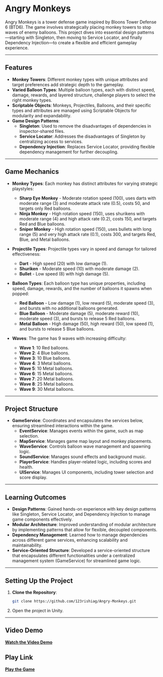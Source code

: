 # Angry Monkeys

Angry Monkeys is a tower defense game inspired by Bloons Tower Defense 6 (BTD6). The game involves strategically placing monkey towers to stop waves of enemy balloons. This project dives into essential design patterns—starting with Singleton, then moving to Service Locator, and finally Dependency Injection—to create a flexible and efficient gameplay experience.

---

## Features

- **Monkey Towers**: Different monkey types with unique attributes and target preferences add strategic depth to the gameplay.
- **Varied Balloon Types**: Multiple balloon types, each with distinct speed, damage, rewards, and layered structure, challenge players to select the right monkey types.
- **Scriptable Objects**: Monkeys, Projectiles, Balloons, and their specific types and attributes are managed using Scriptable Objects for modularity and expandability.
- **Game Design Patterns**:
  - **Singleton**: Used to remove the disadvantages of dependencies in inspector-shared files.
  - **Service Locator**: Addresses the disadvantages of Singleton by centralizing access to services.
  - **Dependency Injection**: Replaces Service Locator, providing flexible dependency management for further decoupling.

---

## __Game Mechanics__

- **Monkey Types**: Each monkey has distinct attributes for varying strategic playstyles:
  - **Sharp Eye Monkey** - Moderate rotation speed (100), uses darts with moderate range (3) and moderate attack rate (0.5), costs 50, and targets only Red balloons.
  - **Ninja Monkey** - High rotation speed (150), uses shurikens with moderate range (4) and high attack rate (0.2), costs 150, and targets Red and Blue balloons.
  - **Sniper Monkey** - High rotation speed (150), uses bullets with long range (5) and very high attack rate (0.1), costs 300, and targets Red, Blue, and Metal balloons.

- **Projectile Types**: Projectile types vary in speed and damage for tailored effectiveness:
  - **Dart** - High speed (20) with low damage (1).
  - **Shuriken** - Moderate speed (10) with moderate damage (2).
  - **Bullet** - Low speed (8) with high damage (5).

- **Balloon Types**: Each balloon type has unique properties, including speed, damage, rewards, and the number of balloons it spawns when popped:
  - **Red Balloon** - Low damage (1), low reward (5), moderate speed (3), and bursts with no additional balloons generated.
  - **Blue Balloon** - Moderate damage (5), moderate reward (10), moderate speed (3), and bursts to release 5 Red balloons.
  - **Metal Balloon** - High damage (50), high reward (50), low speed (1), and bursts to release 5 Blue balloons.

- **Waves**: The game has 9 waves with increasing difficulty:
  - **Wave 1**: 10 Red balloons.
  - **Wave 2**: 4 Blue balloons.
  - **Wave 3**: 10 Blue balloons.
  - **Wave 4**: 3 Metal balloons.
  - **Wave 5**: 10 Metal balloons.
  - **Wave 6**: 15 Metal balloons.
  - **Wave 7**: 20 Metal balloons.
  - **Wave 8**: 25 Metal balloons.
  - **Wave 9**: 30 Metal balloons.

---

## __Project Structure__

- **GameService**: Coordinates and encapsulates the services below, ensuring streamlined interactions within the game.
  - **EventService**: Manages events within the game, such as map selection.
  - **MapService**: Manages game map layout and monkey placements.
  - **WaveService**: Controls balloon wave management and spawning logic.
  - **SoundService**: Manages sound effects and background music.
  - **PlayerService**: Handles player-related logic, including scores and health.
  - **UIService**: Manages UI components, including tower selection and score display.

---

## __Learning Outcomes__

- **Design Patterns**: Gained hands-on experience with key design patterns like Singleton, Service Locator, and Dependency Injection to manage game components effectively.
- **Modular Architecture**: Improved understanding of modular architecture by implementing patterns that allow for flexible, decoupled components.
- **Dependency Management**: Learned how to manage dependencies across different game services, enhancing scalability and maintainability.
- **Service-Oriented Structure**: Developed a service-oriented structure that encapsulates different functionalities under a centralized management system (GameService) for streamlined game logic.

---

## __Setting Up the Project__

1. **Clone the Repository**:
   ```bash
   git clone https://github.com/123rishiag/Angry-Monkeys.git
   ```
2. Open the project in Unity.

---

## __Video Demo__

[__Watch the Video Demo__](https://www.loom.com/share/b3d6ca11dbf04b3ab043543845b6c550?sid=ef63eeb6-0e89-4bcc-b984-3ae746a4d48c)

## __Play Link__

[__Play the Game__](https://outscal.com/narishabhgarg/game/play-angry-monkeys-10-game)